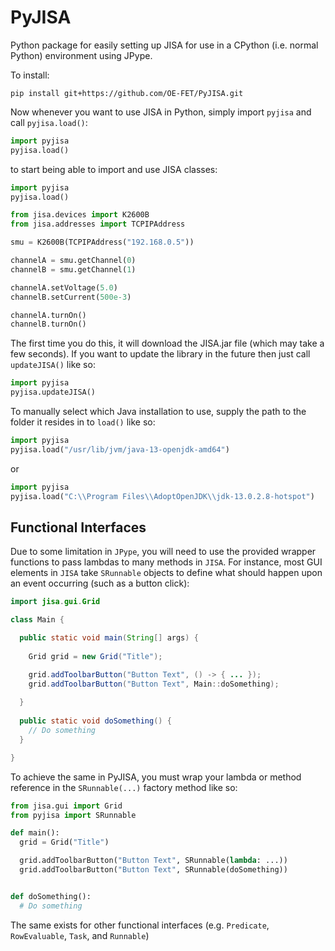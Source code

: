 # PyJISA
Python package for easily setting up JISA for use in a CPython (i.e. normal Python) environment using JPype.

To install:

```
pip install git+https://github.com/OE-FET/PyJISA.git
```

Now whenever you want to use JISA in Python, simply import `pyjisa` and call `pyjisa.load()`:

```python
import pyjisa
pyjisa.load()
```

to start being able to import and use JISA classes:

```python
import pyjisa
pyjisa.load()

from jisa.devices import K2600B
from jisa.addresses import TCPIPAddress

smu = K2600B(TCPIPAddress("192.168.0.5"))

channelA = smu.getChannel(0)
channelB = smu.getChannel(1)

channelA.setVoltage(5.0)
channelB.setCurrent(500e-3)

channelA.turnOn()
channelB.turnOn()

```

The first time you do this, it will download the JISA.jar file (which may take a few seconds). If you want to update the library in the future then just call `updateJISA()` like so:

```python
import pyjisa
pyjisa.updateJISA()
```

To manually select which Java installation to use, supply the path to the folder it resides in to `load()` like so:

```python
import pyjisa
pyjisa.load("/usr/lib/jvm/java-13-openjdk-amd64")
```

or

```python
import pyjisa
pyjisa.load("C:\\Program Files\\AdoptOpenJDK\\jdk-13.0.2.8-hotspot")
```

## Functional Interfaces

Due to some limitation in `JPype`, you will need to use the provided wrapper functions to pass lambdas to many methods in `JISA`. For instance, most GUI elements in `JISA` take `SRunnable` objects to define what should happen upon an event occurring (such as a button click):

```java
import jisa.gui.Grid

class Main {

  public static void main(String[] args) {
  
    Grid grid = new Grid("Title");

    grid.addToolbarButton("Button Text", () -> { ... });
    grid.addToolbarButton("Button Text", Main::doSomething);
    
  }
  
  public static void doSomething() {
    // Do something
  }

}
```

To achieve the same in PyJISA, you must wrap your lambda or method reference in the `SRunnable(...)` factory method like so:

```python
from jisa.gui import Grid
from pyjisa import SRunnable

def main():
  grid = Grid("Title")

  grid.addToolbarButton("Button Text", SRunnable(lambda: ...))
  grid.addToolbarButton("Button Text", SRunnable(doSomething))


def doSomething():
  # Do something


```

The same exists for other functional interfaces (e.g. `Predicate`, `RowEvaluable`, `Task`, and `Runnable`)
